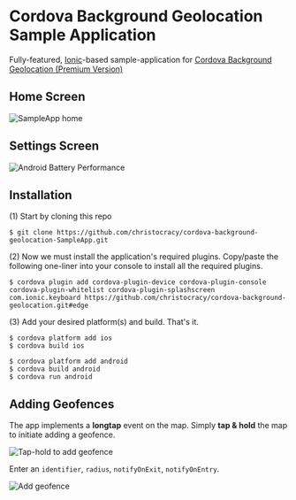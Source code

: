 # Cordova Background Geolocation Sample Application

Fully-featured, [Ionic](http://ionicframework.com/)-based sample-application for [Cordova Background Geolocation  (Premium Version)](http://christocracy.github.io/cordova-background-geolocation/)

## Home Screen
![SampleApp home](https://www.dropbox.com/s/41gbtut47gk2exi/Screenshot%202015-06-06%2012.19.03.png?dl=1&width=300)

## Settings Screen
![Android Battery Performance](https://www.dropbox.com/s/wnr67qg4n0py77z/Screenshot%202015-06-06%2012.24.23.png?dl=1)

## Installation

(1) Start by cloning this repo

```
$ git clone https://github.com/christocracy/cordova-background-geolocation-SampleApp.git
```

(2) Now we must install the application's required plugins.  Copy/paste the following one-liner into your console to install all the required plugins.

```
$ cordova plugin add cordova-plugin-device cordova-plugin-console cordova-plugin-whitelist cordova-plugin-splashscreen com.ionic.keyboard https://github.com/christocracy/cordova-background-geolocation.git#edge
```

(3)  Add your desired platform(s) and build.  That's it.

```
$ cordova platform add ios
$ cordova build ios

$ cordova platform add android
$ cordova build android
$ cordova run android
```

## Adding Geofences

The app implements a **longtap** event on the map.  Simply **tap & hold** the map to initiate adding a geofence.

![Tap-hold to add geofence](https://www.dropbox.com/s/nnmnjdnafdqm0h7/Screenshot%202015-06-06%2012.29.18.png?dl=1)

Enter an `identifier`, `radius`, `notifyOnExit`, `notifyOnEntry`.

![Add geofence](https://www.dropbox.com/s/e5wwhvzzugzv068/Screenshot%202015-06-06%2012.27.36.png?dl=1)

